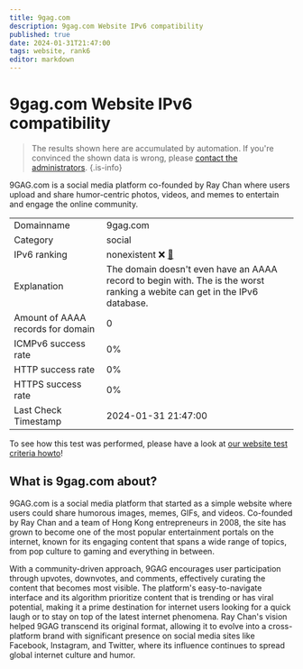 ```yaml
---
title: 9gag.com
description: 9gag.com Website IPv6 compatibility
published: true
date: 2024-01-31T21:47:00
tags: website, rank6
editor: markdown
---
```


# 9gag.com Website IPv6 compatibility

> The results shown here are accumulated by automation. If you're convinced the shown data is wrong, please [contact the administrators](/howto/chat). 
{.is-info}

9GAG.com is a social media platform co-founded by Ray Chan where users upload and share humor-centric photos, videos, and memes to entertain and engage the online community.


|   |   |
| - | - |
| Domainname | 9gag.com
| Category | social |
| IPv6 ranking | nonexistent :x: [🔗](/howto/ranking) |
| Explanation | The domain doesn't even have an AAAA record to begin with. The is the worst ranking a webite can get in the IPv6 database. |
| Amount of AAAA records for domain | 0 |
| ICMPv6 success rate | 0%|
| HTTP success rate | 0% |
| HTTPS success rate | 0% |
| Last Check Timestamp | 2024-01-31 21:47:00 |

To see how this test was performed, please have a look at [our website test criteria howto](/howto/testcriteria/website)!


## What is 9gag.com about?
9GAG.com is a social media platform that started as a simple website where users could share humorous images, memes, GIFs, and videos. Co-founded by Ray Chan and a team of Hong Kong entrepreneurs in 2008, the site has grown to become one of the most popular entertainment portals on the internet, known for its engaging content that spans a wide range of topics, from pop culture to gaming and everything in between.

With a community-driven approach, 9GAG encourages user participation through upvotes, downvotes, and comments, effectively curating the content that becomes most visible. The platform's easy-to-navigate interface and its algorithm prioritize content that is trending or has viral potential, making it a prime destination for internet users looking for a quick laugh or to stay on top of the latest internet phenomena. Ray Chan's vision helped 9GAG transcend its original format, allowing it to evolve into a cross-platform brand with significant presence on social media sites like Facebook, Instagram, and Twitter, where its influence continues to spread global internet culture and humor.



